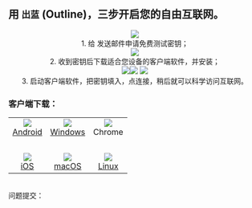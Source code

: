 ## 用 `出蓝` (Outline)，三步开启您的自由互联网。

<center>
<img src="https://raw.githubusercontent.com/wgredlong/wgredlong.github.io/master/img/密钥1.png">
<br>1. 给 <wgredlong@protonmail.com> 发送邮件申请免费测试密钥；<br>
<img src="https://raw.githubusercontent.com/wgredlong/wgredlong.github.io/master/img/密钥2.png">
<br>2. 收到密钥后下载适合您设备的客户端软件，并安装；<br>
<img src="https://raw.githubusercontent.com/wgredlong/wgredlong.github.io/master/img/密钥3.png"><img src="https://raw.githubusercontent.com/wgredlong/wgredlong.github.io/master/img/密钥4.png">
<img src="https://raw.githubusercontent.com/wgredlong/wgredlong.github.io/master/img/密钥5.png">
<br>3. 启动客户端软件，把密钥填入，点连接，稍后就可以科学访问互联网。<br>
</center>

### 客户端下载：

<table>  
<tr>
<td align="center"><img src="https://raw.githubusercontent.com/wgredlong/wgredlong.github.io/master/img/platform-android.png"><br><a href="https://play.google.com/store/apps/details?id=org.outline.android.client" title="android-v1.2.7">Android</a></td>
<td align="center"><img src="https://raw.githubusercontent.com/wgredlong/wgredlong.github.io/master/img/platform-windows.png"><br><a href="https://github.com/Jigsaw-Code/outline-client/releases/download/windows-v1.2.20/Outline-Client.exe" titel="windows-v1.2.20">Windows</a></td>
<td align="center"><img src="https://raw.githubusercontent.com/wgredlong/wgredlong.github.io/master/img/platform-chrome.png"><br>Chrome</td>
</tr>
<tr><td>&nbsp;</td></tr>
<tr>
<td align="center"><img src="https://raw.githubusercontent.com/wgredlong/wgredlong.github.io/master/img/platform-apple.png"><br><a href="https://github.com/Jigsaw-Code/outline-client/releases/download/ios-v1.2.2/Outline.ipa" titel="iOS v1.2.2">iOS</a></td>
<td align="center"><img src="https://raw.githubusercontent.com/wgredlong/wgredlong.github.io/master/img/platform-apple.png"><br><a href="https://itunes.apple.com/us/app/outline-app/id1356178125">macOS</a></td>
<td align="center"><img src="https://raw.githubusercontent.com/wgredlong/wgredlong.github.io/master/img/platform-linux.png"><br><a href="https://github.com/Jigsaw-Code/outline-client/releases/download/linux-v1.0.1/Outline-Client.AppImage" titel="linux v1.0.1">Linux</a></td>
</tr>
</table>
<br>
问题提交：<https://github.com/wgredlong/wgredlong.github.io/issues>
